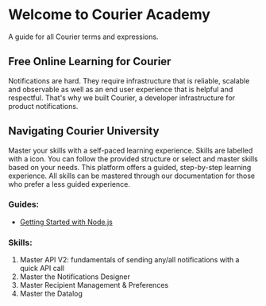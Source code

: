 # Welcome to Courier Academy
A guide for all Courier terms and expressions.

## Free Online Learning for Courier
Notifications are hard. They require infrastructure that is reliable, scalable and observable as well as an end user experience that is helpful and respectful. That's why we built Courier, a developer infrastructure for product notifications.

## Navigating Courier University
Master your skills with a self-paced learning experience. Skills are labelled with a  icon. You can follow the provided structure or select and master skills based on your needs. This platform offers a guided, step-by-step learning experience. All skills can be mastered through our documentation for those who prefer a less guided experience.

### Guides:
* [Getting Started with Node.js](https://github.com/shreythecray/courier-academy/blob/main/guides/nodejs/steps/1-0.md)

### Skills:
1. Master API V2: fundamentals of sending any/all notifications with a quick API call
2. Master the Notifications Designer
3. Master Recipient Management & Preferences
4. Master the Datalog
